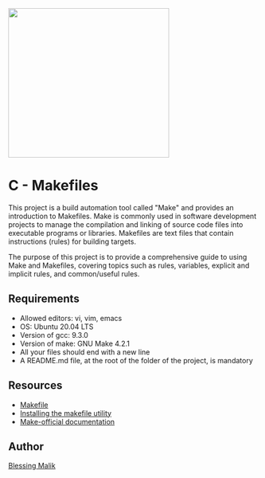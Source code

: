 <img align="center" width="80%" height="300" src="https://encrypted-tbn0.gstatic.com/images?q=tbn:ANd9GcQgRFdNDA8CGzU2ohzlhi7wIkGAdFQWhteblzoszbC6HqmsJWjgpnqhoJU_vH6DW2LVZpE&usqp=CAU">

# C - Makefiles
This project is a build automation tool called "Make" and provides an introduction to Makefiles. Make is commonly used in software development projects to manage the compilation and linking of source code files into executable programs or libraries. Makefiles are text files that contain instructions (rules) for building targets.

The purpose of this project is to provide a comprehensive guide to using Make and Makefiles, covering topics such as rules, variables, explicit and implicit rules, and common/useful rules.

## Requirements
- Allowed editors: vi, vim, emacs
- OS: Ubuntu 20.04 LTS
- Version of gcc: 9.3.0
- Version of make: GNU Make 4.2.1
- All your files should end with a new line
- A README.md file, at the root of the folder of the project, is mandatory

## Resources
- [Makefile](https://intranet.alxswe.com/rltoken/moIpBFMN3sJcVMNn5VIFlA)
- [Installing the makefile utility](https://intranet.alxswe.com/rltoken/1AUviCUw3TrznESzWbrKAQ)
- [Make-official documentation](https://intranet.alxswe.com/rltoken/vQFeXLq1izNua2z2dVl5Yg)

## Author
[Blessing Malik](https://github.com/chykB)
